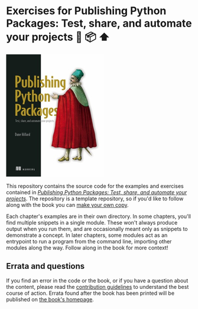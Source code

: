 # Exercises for Publishing Python Packages: Test, share, and automate your projects 🐍 📦 ⬆️

![](cover.jpg)

This repository contains the source code for the examples and exercises contained in [_Publishing Python Packages: Test, share, and automate your projects_](https://pypackages.com). The repository is a template repository, so if you'd like to follow along with the book you can [make your own copy](https://github.com/daneah/publishing-python-packages/generate).

Each chapter's examples are in their own directory. In some chapters, you'll find multiple snippets in a single module. These won't always produce output when you run them, and are occasionally meant only as snippets to demonstrate a concept. In later chapters, some modules act as an entrypoint to run a program from the command line, importing other modules along the way. Follow along in the book for more context!

## Errata and questions

If you find an error in the code or the book, or if you have a question about the content, please read the [contribution guidelines](.github/CONTRIBUTING.md) to understand the best course of action. Errata found after the book has been printed will be published on [the book's homepage](https://pypackages.com).
